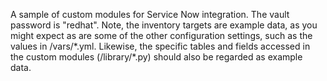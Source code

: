 A sample of custom modules for Service Now integration.
The vault password is "redhat".
Note, the inventory targets are example data, as you might expect as are some of the other configuration settings, such as the values in /vars/\*.yml.
Likewise, the specific tables and fields accessed in the custom modules (/library/\*.py) should also be regarded as example data.
